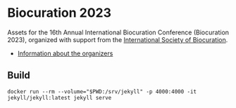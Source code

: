 # Biocuration 2023

Assets for the 16th Annual International Biocuration Conference (Biocuration 2023),
organized with support from the [International Society of Biocuration](https://www.biocuration.org).

- [Information about the organizers](https://query.wikidata.org/embed.html#%23%2B%20summary%3A%20A%20query%20for%20the%20ISB2023%20organizing%20committee%20and%20scientific%20program%20committeee%0A%23%2B%20endpoint%3A%20https%3A%2F%2Fquery.wikidata.org%2Fsparql%0A%23%2B%20tags%3A%0A%23%2B%20%20%20-%20conference%0A%23%2B%20%20%20-%20bibliometrics%0A%23defaultView%3ATable%0A%0ASELECT%20%0A%20%20%3Fperson%20%3FpersonLabel%20%3FpersonDescription%20%3FgenderLabel%20%3Fimage%0A%20%20%3FnationalityLabel%20%3Forcid%20%3Flinkedin%20%3Ftwitter%20%3Fgscholar%20%3Fgithub%0A%20%20(GROUP_CONCAT(DISTINCT%20%3Ftopic_label%3B%20separator%3D%22%2C%20%22)%20AS%20%3Ftopics)%0A%20%20(MAX(%3Fstart_date)%20as%20%3Fmax_start_date)%0A%20%20(SAMPLE(%3FemployerLabel)%20as%20%3FemployerLabel_)%0AWHERE%20%0A%7B%0A%20%20wd%3AQ111430238%20wdt%3AP664%7Cwdt%3AP5804%20%3Fperson%20.%0A%20%20%3Fperson%20wdt%3AP496%20%3Forcid%20.%0A%20%20OPTIONAL%20%7B%20%3Fperson%20wdt%3AP18%20%3Fimage%20.%20%7D%0A%20%20OPTIONAL%20%7B%20%3Fperson%20wdt%3AP21%20%3Fgender%20.%20%7D%0A%20%20OPTIONAL%20%7B%20%3Fperson%20wdt%3AP2002%20%3Ftwitter%20.%20%7D%0A%20%20OPTIONAL%20%7B%20%3Fperson%20wdt%3AP27%20%3Fnationality%20.%20%7D%0A%20%20OPTIONAL%20%7B%20%3Fperson%20wdt%3AP6634%20%3Flinkedin%20.%20%7D%0A%20%20OPTIONAL%20%7B%20%3Fperson%20wdt%3AP1960%20%3Fgscholar%20.%20%7D%0A%20%20OPTIONAL%20%7B%20%3Fperson%20wdt%3AP2037%20%3Fgithub%20.%20%7D%0A%20%20OPTIONAL%20%7B%20%3Fperson%20wdt%3AP101%20%3Ftopic%20.%20%3Ftopic%20rdfs%3Alabel%20%3Ftopic_label%20.%20FILTER%20(LANG(%3Ftopic_label)%20%3D%20'en')%20%7D%0A%20%20OPTIONAL%20%7B%20%0A%20%20%20%20%3Fperson%20p%3AP108%20%3Fstatement%20.%0A%20%20%20%20%3Fstatement%20ps%3AP108%20%3Femployer%20.%0A%20%20%20%20%3Femployer%20rdfs%3Alabel%20%3FemployerLabel%0A%20%20%20%20filter(lang(%3FemployerLabel)%20%3D%20%22en%22)%0A%20%20%20%20OPTIONAL%20%7B%20%0A%20%20%20%20%20%20%3Fstatement%20pq%3AP580%20%3Fstart_date%20.%20%0A%20%20%20%20%7D%0A%20%20%7D%0A%20%20SERVICE%20wikibase%3Alabel%20%7B%20bd%3AserviceParam%20wikibase%3Alanguage%20%22%5BAUTO_LANGUAGE%5D%2Cen%22.%20%7D%20%23%20Helps%20get%20the%20label%20in%20your%20language%2C%20if%20not%2C%20then%20en%20language%0A%7D%0AGROUP%20BY%0A%20%20%3Fperson%20%3FpersonLabel%20%3FpersonDescription%20%3FgenderLabel%20%3Fimage%0A%20%20%3FnationalityLabel%20%3Forcid%20%3Flinkedin%20%3Ftwitter%20%3Fgscholar%20%3Fgithub%0AORDER%20BY%20%3FpersonLabel%0A)

## Build

```shell
docker run --rm --volume="$PWD:/srv/jekyll" -p 4000:4000 -it jekyll/jekyll:latest jekyll serve
```
